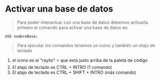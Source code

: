 # Activar una base de datos

> Para poder interactuar con una base de datos debemos activarla primero
> el comando para activar una base de datos es:

    USE nombreBase;



> Para ejecutar los comandos tenemos un icono y también un atajo de teclado
1. el icono es el "rayito" ⚡ que está justo arriba de la paleta de código
2. El atajo de teclado es CTRL + INTRO (1 comando)
3. El atajo de teclado es CTRL + SHIFT + INTRO (más comando)
